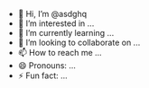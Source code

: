 - 👋 Hi, I’m @asdghq
- 👀 I’m interested in ...
- 🌱 I’m currently learning ...
- 💞️ I’m looking to collaborate on ...
- 📫 How to reach me ...
- 😄 Pronouns: ...
- ⚡ Fun fact: ...

<!---
asdghq/asdghq is a ✨ special ✨ repository because its `README.md` (this file) appears on your GitHub profile.
You can click the Preview link to take a look at your changes.
--->
